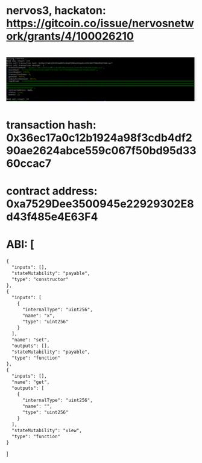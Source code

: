 # nervos3, hackaton: https://gitcoin.co/issue/nervosnetwork/grants/4/100026210
# ![kcb img](https://github.com/Azmora/nervos3/blob/35e284fa2623f4e015b7ddd80832cf690271b7d8/after_calling_contract.PNG)
# transaction hash: 0x36ec17a0c12b1924a98f3cdb4df290ae2624abce559c067f50bd95d3360ccac7
# contract address: 0xa7529Dee3500945e22929302E8d43f485e4E63F4
# ABI: [
    {
      "inputs": [],
      "stateMutability": "payable",
      "type": "constructor"
    },
    {
      "inputs": [
        {
          "internalType": "uint256",
          "name": "x",
          "type": "uint256"
        }
      ],
      "name": "set",
      "outputs": [],
      "stateMutability": "payable",
      "type": "function"
    },
    {
      "inputs": [],
      "name": "get",
      "outputs": [
        {
          "internalType": "uint256",
          "name": "",
          "type": "uint256"
        }
      ],
      "stateMutability": "view",
      "type": "function"
    }
  ]
